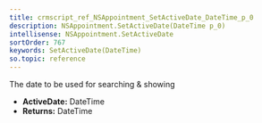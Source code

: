 ```yaml
---
title: crmscript_ref_NSAppointment_SetActiveDate_DateTime_p_0
description: NSAppointment.SetActiveDate(DateTime p_0)
intellisense: NSAppointment.SetActiveDate
sortOrder: 767
keywords: SetActiveDate(DateTime)
so.topic: reference
---
```



The date to be used for searching & showing



* **ActiveDate:** DateTime
* **Returns:** DateTime


